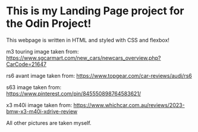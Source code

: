 # This is my Landing Page project for the Odin Project!

This webpage is written in HTML and styled with CSS and flexbox!

m3 touring image taken from: https://www.sgcarmart.com/new_cars/newcars_overview.php?CarCode=21647

rs6 avant image taken from: https://www.topgear.com/car-reviews/audi/rs6

s63 image taken from: https://www.pinterest.com/pin/845550898764583621/

x3 m40i image taken from: https://www.whichcar.com.au/reviews/2023-bmw-x3-m40i-xdrive-review

All other pictures are taken myself.